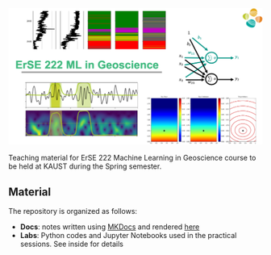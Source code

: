 ![MLGeoscience](logo.png)

Teaching material for ErSE 222 Machine Learning in Geoscience course to be held at KAUST during the Spring semester.

## Material

The repository is organized as follows:

- **Docs**: notes written using [MKDocs](https://www.mkdocs.org) and rendered [here](https://dig-kaust.github.io/MLgeoscience/)
- **Labs**:  Python codes and Jupyter Notebooks used in the practical sessions. See inside for details
